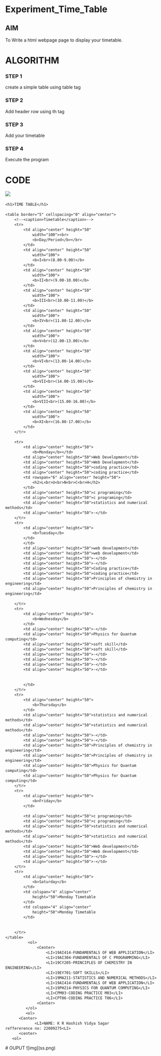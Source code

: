 # Experiment_Time_Table

## AIM
To Write a html webpage page to display your timetable.

# ALGORITHM
### STEP 1
create a simple table using table tag
### STEP 2
Add header row using th tag
### STEP 3
Add your timetable
### STEP 4
Execute the program

# CODE
<html>

<body>
      <img src="C:\Users\SEC\OneDrive\Pictures\logo.jpg">
       
	<h1>TIME TABLE</h1>
              
	<table border="5" cellspacing="0" align="center">
		<!--<caption>Timetable</caption>-->
		<tr>
			<td align="center" height="50"
				width="100"><br>
				<b>Day/Period</b></br>
			</td>
			<td align="center" height="50"
				width="100">
				<b>I<br>(8.00-9.00)</b>
			</td>
			<td align="center" height="50"
				width="100">
				<b>II<br>(9.00-10.00)</b>
			</td>
			<td align="center" height="50"
				width="100">
				<b>III<br>(10.00-11.00)</b>
			</td>
			<td align="center" height="50"
				width="100">
				<b>IV<br>(11.00-12.00)</b>
			</td>
			<td align="center" height="50"
				width="100">
				<b>V<br>(12.00-13.00)</b>
			</td>
			<td align="center" height="50"
				width="100">
				<b>VI<br>(13.00-14.00)</b>
			</td>
			<td align="center" height="50"
				width="100">
				<b>VII<br>(14.00-15.00)</b>
			</td>
			<td align="center" height="50"
				width="100">
				<b>VIII<br>(15.00-16.00)</b>
			</td>
            <td align="center" height="50"
				width="100">
				<b>XI<br>(16.00-17.00)</b>
			</td>
		</tr>
          
		<tr>
			<td align="center" height="50">
				<b>Monday</b></td>
			<td align="center" height="50">Web Development</td>
			<td align="center" height="50">Web Development</td>
			<td align="center" height="50">coding practice</td>
            <td align="center" height="50">coding practice</td>
			<td rowspan="6" align="center" height="50">
				<h2>L<br>U<br>N<br>C<br>H</h2>
			</td>
			<td align="center" height="50">c programing</td>
			<td align="center" height="50">c programing</td>
            <td align="center" height="50">statistics and numerical methods</td>
            <td align="center" height="50">-</td>
		</tr>
		<tr>
			<td align="center" height="50">
				<b>Tuesday</b>
			</td>
			</td>
			<td align="center" height="50">web development</td>
			<td align="center" height="50">web development</td>
			<td align="center" height="50">-</td>
			<td align="center" height="50">-</td>
            <td align="center" height="50">Coding practice</td>
            <td align="center" height="50">coding practice</td>
            <td align="center" height="50">Principles of chemistry in engineering</td>
            <td align="center" height="50">Principles of chemistry in engineering</td>

		</tr>
		<tr>
			<td align="center" height="50">
				<b>Wednesday</b>
			</td>
			<td align="center" height="50">-</td>
			<td align="center" height="50">Physics for Quantum computing</td>
			<td align="center" height="50">soft skill</td>
			<td align="center" height="50">soft skill</td>
			<td align="center" height="50">-</td>
			<td align="center" height="50">-</td>
            <td align="center" height="50">-</td>
            <td align="center" height="50">-</td>


			</td>
		</tr>
		<tr>
			<td align="center" height="50">
				<b>Thursday</b>
			</td>
			<td align="center" height="50">statistics and numerical methods</td>
			<td align="center" height="50">statistics and numerical methods</td>
			<td align="center" height="50">-</td>
            <td align="center" height="50">-</td>
			<td align="center" height="50">Principles of chemistry in engineering</td>
            <td align="center" height="50">Principles of chemistry in engineering</td>
			<td align="center" height="50">Physics for Quantum computing</td>
			<td align="center" height="50">Physics for Quantum computing</td>
		</tr>
		<tr>
			<td align="center" height="50">
				<b>Friday</b>
			</td>
			
			<td align="center" height="50">c programing</td>
			<td align="center" height="50">c programing</td>
			<td align="center" height="50">statistics and numerical methods</td>
			<td align="center" height="50">statistics and numerical methods</td>
			<td align="center" height="50">Web development</td>
			<td align="center" height="50">Web development</td>
			<td align="center" height="50">-</td>
			<td align="center" height="50">-</td>
		</tr>
		<tr>
			<td align="center" height="50">
				<b>Saturday</b>
			</td>
			<td colspan="4" align="center"
				height="50">Monday Timetable
			</td>
			<td colspan="4" align="center"
				height="50">Monday Timetable
			</td>

			
		</tr>
	</table>
              <ol>
                  <Center>
                      <LI>19AI414-FUNDAMENTALS OF WEB APPLICATION</LI>
                      <LI>19AI304-FUNDAMENTALS OF C PROGRAMMING</LI>
                      <LI>19CY205-PRINCIPLES OF CHEMISTRY IN ENGINEERING</LI>
                      <LI>19EY701-SOFT SKILLS</LI>
                      <LI>19MA211-STATISTICS AND NUMERICAL METHODS</LI>
                      <LI>19AI414-FUNDAMENTALS OF WEB APPLICATION</LI>
                      <LI>19PH214-PHYSICS FOR QUANTUM COMPUTING</LI>
                      <LI>CPM03-CODING PRACTICE M03</LI>
                      <LI>CPT06-CODING PRACTICE T06</LI>
                  <Center>
             </ol>
             <ol>
          <Center>
                 <LI>NAME: K R Hashish Vidya Sagar                   reffererence no: 22009275<LI>  
          <center>
       <ol>
</body>

</html>
# OUPUT
       ![img](ss.png)